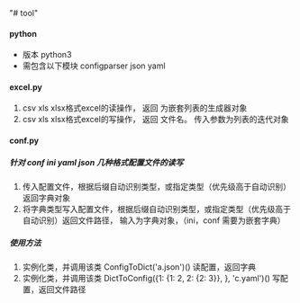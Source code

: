 "# tool" 
#### python
 * 版本 python3
 * 需包含以下模块 configparser json yaml
#### excel.py
 1. csv xls xlsx格式excel的读操作， 返回 为嵌套列表的生成器对象
 2. csv xls xlsx格式excel的写操作， 返回 文件名。 传入参数为列表的迭代对象

#### conf.py
 ##### 针对 conf ini yaml json 几种格式配置文件的读写
 1. 传入配置文件，根据后缀自动识别类型，或指定类型（优先级高于自动识别） 返回字典对象
 2. 将字典类型写入配置文件，根据后缀自动识别类型，或指定类型（优先级高于自动识别）返回文件路径， 输入为字典对象，（ini，conf 需要为嵌套字典）
 ##### 使用方法
 1. 实例化类，并调用该类 ConfigToDict('a.json')() 读配置，返回字典
 2. 实例化类，并调用该类 DictToConfig({1: {1: 2, 2: {2: 3}}, }, 'c.yaml')() 写配置，返回文件路径
